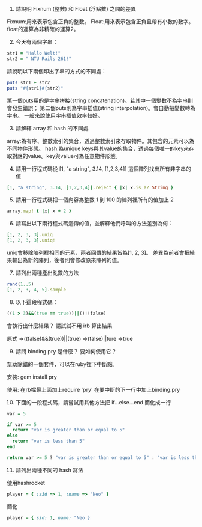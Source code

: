 1. 請說明 Fixnum (整數) 和 Float (浮點數) 之間的差異
>
Fixnum:用來表示包含正負的整數。
Float:用來表示包含正負且帶有小數的數字。float的運算為非精確的運算2。

2. 今天有兩個字串：
  ```ruby 
  str1 = "Hallo Welt!" 
  str2 = " NTU Rails 261!"
  ```
請說明以下兩個印出字串的方式的不同處：
  ```ruby
  puts str1 + str2
  puts "#{str1}#{str2}"
  ```
>
第一個puts用的是字串拼接(string concatenation)。若其中一個變數不為字串則會發生錯誤；
第二個puts則為字串插值(string interpolation)。會自動把變數轉為字串。
一般來說使用字串插值效率較好。

3. 請解釋 array 和 hash 的不同處
>
array:為有序、整數索引的集合，透過整數索引來存取物件。其包含的元素可以為不同物件形態。
hash:為unique keys與其value的集合，透過每個唯一的key來存取對應的value。key與value可為任意物件形態。

4. 請用一行程式碼從 [1, "a string", 3.14, [1,2,3,4]] 這個陣列找出所有非字串的值
>
```ruby
[1, "a string", 3.14, [1,2,3,4]].reject { |x| x.is_a? String }
```

5. 請用一行程式碼把一個內容為整數 1 到 100 的陣列裡所有的值加上 2
>
```ruby
array.map! { |x| x + 2 }
```

6. 請寫出以下兩行程式碼迴傳的值，並解釋他們呼叫的方法差別為何：
  ```ruby
  [1, 2, 3, 3].uniq
  [1, 2, 3, 3].uniq!
  ```
>
uniq會移除陣列裡相同的元素，兩者回傳的結果皆為[1, 2, 3]。
差異為前者會把結果輸出為新的陣列，後者則會修改原來陣列的值。


7. 請列出兩種產出亂數的方法
>
```ruby
rand(1..5)
[1, 2, 3, 4, 5].sample
```

8. 以下這段程式碼：
  ```ruby
  ((1 > 3)&&(true == true))||(!!!false)
  ```
  會執行出什麼結果？ 請試試不用 irb 算出結果
>
原式
=>((false)&&(true))||(true)
=>(false)||ture
=>true

9. 請問 binding.pry 是什麼？ 要如何使用它？
>
幫助除錯的一個套件，可以在ruby裡下中斷點。
>
安裝:
gem install pry
>
使用:
在rb檔最上面加上require 'pry'
在要中斷的下一行中加上binding.pry

10. 下面的一段程式碼，請嘗試用其他方法把 if...else...end 簡化成一行

  ```ruby
  var = 5

  if var >= 5
  	return "var is greater than or equal to 5"
  else
  	return "var is less than 5"
  end
  ```
>
```ruby
return var >= 5 ? "var is greater than or equal to 5" : "var is less than 5"
```

11. 請列出兩種不同的 hash 寫法
>
使用hashrocket
```ruby
player = { :sid => 1, :name => "Neo" }
```
>
簡化
```ruby
player = { sid: 1, name: "Neo }
```